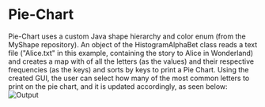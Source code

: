 # Pie-Chart
Pie-Chart uses a custom Java shape hierarchy and color enum (from the MyShape repository). An object of the HistogramAlphaBet class reads a text file ("Alice.txt" in this example, containing the story to Alice in Wonderland) and creates a map with of all the letters (as the values) and their respective frequencies (as the keys) and sorts by keys to print a Pie Chart. Using the created GUI, the user can select how many of the most common letters to print on the pie chart, and it is updated accordingly, as seen below:
![Output](https://i.imgur.com/lGzdwmw.png?1)
